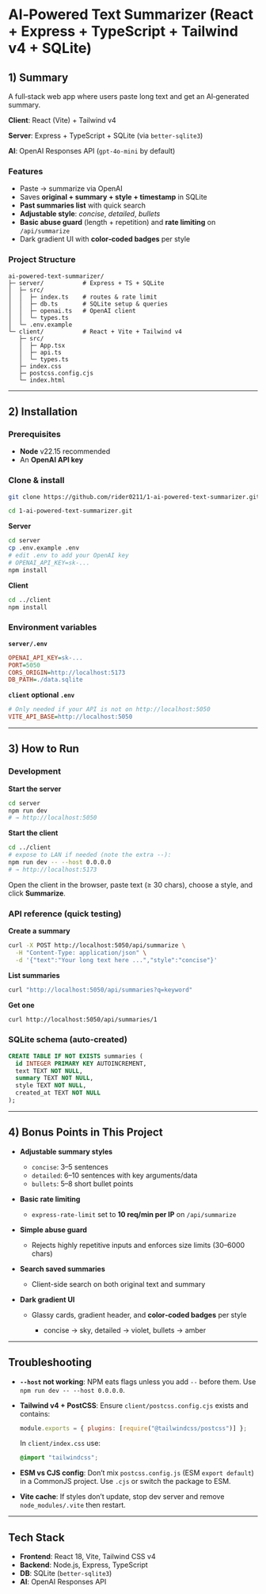 # AI‑Powered Text Summarizer (React + Express + TypeScript + Tailwind v4 + SQLite)

## 1) Summary

A full‑stack web app where users paste long text and get an AI‑generated summary.

**Client**: React (Vite) + Tailwind v4 

**Server**: Express + TypeScript + SQLite (via `better-sqlite3`)

**AI**: OpenAI Responses API (`gpt-4o-mini` by default)

### Features

* Paste → summarize via OpenAI
* Saves **original + summary + style + timestamp** in SQLite
* **Past summaries list** with quick search
* **Adjustable style**: *concise*, *detailed*, *bullets*
* **Basic abuse guard** (length + repetition) and **rate limiting** on `/api/summarize`
* Dark gradient UI with **color‑coded badges** per style

### Project Structure

```
ai-powered-text-summarizer/
├─ server/           # Express + TS + SQLite
│  ├─ src/
│  │  ├─ index.ts    # routes & rate limit
│  │  ├─ db.ts       # SQLite setup & queries
│  │  ├─ openai.ts   # OpenAI client
│  │  └─ types.ts
│  └─ .env.example
└─ client/           # React + Vite + Tailwind v4
   ├─ src/
   │  ├─ App.tsx
   │  ├─ api.ts
   │  └─ types.ts
   ├─ index.css
   ├─ postcss.config.cjs
   └─ index.html
```

---

## 2) Installation

### Prerequisites

* **Node** v22.15 recommended
* An **OpenAI API key**

### Clone & install

```bash
git clone https://github.com/rider0211/1-ai-powered-text-summarizer.git 

cd 1-ai-powered-text-summarizer.git
```

**Server**

```bash
cd server
cp .env.example .env
# edit .env to add your OpenAI key
# OPENAI_API_KEY=sk-...
npm install
```

**Client**

```bash
cd ../client
npm install
```

### Environment variables

**`server/.env`**

```ini
OPENAI_API_KEY=sk-...
PORT=5050
CORS_ORIGIN=http://localhost:5173
DB_PATH=./data.sqlite
```

**`client` optional `.env`**

```ini
# Only needed if your API is not on http://localhost:5050
VITE_API_BASE=http://localhost:5050
```

---

## 3) How to Run

### Development

**Start the server**

```bash
cd server
npm run dev
# → http://localhost:5050
```

**Start the client**

```bash
cd ../client
# expose to LAN if needed (note the extra --):
npm run dev -- --host 0.0.0.0
# → http://localhost:5173
```

Open the client in the browser, paste text (≥ 30 chars), choose a style, and click **Summarize**.

### API reference (quick testing)

**Create a summary**

```bash
curl -X POST http://localhost:5050/api/summarize \
  -H "Content-Type: application/json" \
  -d '{"text":"Your long text here ...","style":"concise"}'
```

**List summaries**

```bash
curl "http://localhost:5050/api/summaries?q=keyword"
```

**Get one**

```bash
curl http://localhost:5050/api/summaries/1
```

### SQLite schema (auto‑created)

```sql
CREATE TABLE IF NOT EXISTS summaries (
  id INTEGER PRIMARY KEY AUTOINCREMENT,
  text TEXT NOT NULL,
  summary TEXT NOT NULL,
  style TEXT NOT NULL,
  created_at TEXT NOT NULL
);
```

---

## 4) Bonus Points in This Project

* **Adjustable summary styles**

  * `concise`: 3–5 sentences
  * `detailed`: 6–10 sentences with key arguments/data
  * `bullets`: 5–8 short bullet points
* **Basic rate limiting**

  * `express-rate-limit` set to **10 req/min per IP** on `/api/summarize`
* **Simple abuse guard**

  * Rejects highly repetitive inputs and enforces size limits (30–6000 chars)
* **Search saved summaries**

  * Client-side search on both original text and summary
* **Dark gradient UI**

  * Glassy cards, gradient header, and **color‑coded badges** per style

    * concise → sky, detailed → violet, bullets → amber

---

## Troubleshooting

* **`--host` not working**: NPM eats flags unless you add `--` before them. Use `npm run dev -- --host 0.0.0.0`.
* **Tailwind v4 + PostCSS**: Ensure `client/postcss.config.cjs` exists and contains:

  ```js
  module.exports = { plugins: [require("@tailwindcss/postcss")] };
  ```

  In `client/index.css` use:

  ```css
  @import "tailwindcss";
  ```
* **ESM vs CJS config**: Don’t mix `postcss.config.js` (ESM `export default`) in a CommonJS project. Use `.cjs` or switch the package to ESM.
* **Vite cache**: If styles don’t update, stop dev server and remove `node_modules/.vite` then restart.

---

## Tech Stack

* **Frontend**: React 18, Vite, Tailwind CSS v4
* **Backend**: Node.js, Express, TypeScript
* **DB**: SQLite (`better-sqlite3`)
* **AI**: OpenAI Responses API
